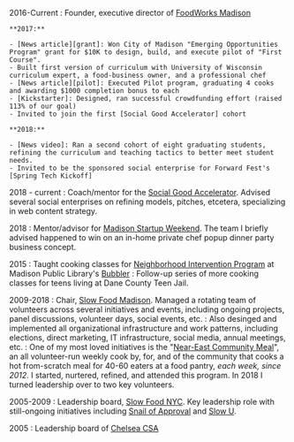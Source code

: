 2016-Current
:   Founder, executive director of [FoodWorks Madison]

    **2017:**

    - [News article][grant]: Won City of Madison "Emerging Opportunities Program" grant for $10K to design, build, and execute pilot of "First Course".
    - Built first version of curriculum with University of Wisconsin curriculum expert, a food-business owner, and a professional chef
    - [News article][pilot]: Executed Pilot program, graduating 4 cooks and awarding $1000 completion bonus to each
    - [Kickstarter]: Designed, ran successful crowdfunding effort (raised 113% of our goal)
    - Invited to join the first [Social Good Accelerator] cohort

    **2018:**

    - [News video]: Ran a second cohort of eight graduating students, refining the curriculum and teaching tactics to better meet student needs.
    - Invited to be the sponsored social enterprise for Forward Fest's [Spring Tech Kickoff]

2018 - current
:   Coach/mentor for the [Social Good Accelerator]. Advised several social enterprises on refining models, pitches, etcetera, specializing in web content strategy.

2018
:   Mentor/advisor for [Madison Startup Weekend]. The team I briefly advised happened to win on an in-home private chef popup dinner party business concept.

2015
:   Taught cooking classes for [Neighborhood Intervention Program] at Madison Public Library's [Bubbler]
:   Follow-up series of more cooking classes for teens living at Dane County Teen Jail. 

2009-2018
:   Chair, [Slow Food Madison]. Managed a rotating team of volunteers across several initiatives and events, including ongoing projects, panel discussions, volunteer days, social events, etc.
:   Also desinged and implemented all organizational infrastructure and work patterns, including elections, direct marketing, IT infrastructure, social media, annual meetings, etc.
:   One of my most loved initiatives is the "[Near-East Community Meal]", an all volunteer-run weekly cook by, for, and of the community that cooks a hot from-scratch meal for 40-60 eaters at a food pantry, *each week, since 2012*. I started, nurtered, refined, and attended this program. In 2018 I turned leadership over to two key volunteers.

2005-2009
:   Leadership board, [Slow Food NYC]. Key leadership role with still-ongoing initiatives including [Snail of Approval] and [Slow U].

2005
:   Leadership board of [Chelsea CSA]


[Chelsea CSA]: http://www.chelseacsa.org/
[Slow Food NYC]: http://slowfoodnyc.org
[Slow Food Madison]: http://slowfoodmadison.org
[FoodWorks Madison]: http://www.foodworksmadison.org
[grant]: https://madison.com/ct/news/local/culinary-training-initiative-lands-k-in-funding-from-city/article_64237ca0-605a-57ee-b9e2-0355d1302a1a.html
[pilot]: https://madison.com/ct/entertainment/dining/culinary-training-program-foodworks-creates-cooks-from-scratch/article_a21fed2b-51ca-55a5-8e8a-8a45d0f280c0.html
[Kickstarter]: https://www.kickstarter.com/projects/foodworks-msn/first-course-training-for-professional-kitchen-job
[Social Good Accelerator]: https://socialgoodmadison.org/
[News Video]: http://fox47.com/news/local/special-report-foodworks-madison-bridging-culinary-gap
[Spring Tech Kickoff]: http://www.capitalentrepreneurs.com/2018-spring-tech-kickoff/
[Snail of Approval]: http://www.slowfoodnyc.org/snail-of-approval
[Slow U]: http://www.slowfoodnyc.org/slowu
[Neighborhood Intervention Program]: http://www.capitalcityhues.com/100217NIPS.html
[Bubbler]: http://madisonbubbler.org/
[Near-East Community Meal]: https://slowfoodmadison.org/food-pantry-meals
[Madison Startup Weekend]: https://www.swmadison.com/
